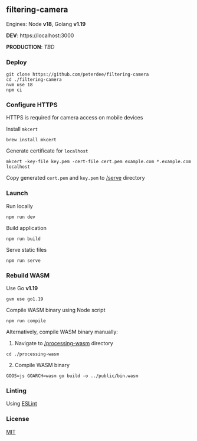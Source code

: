 ## filtering-camera

Engines: Node **v18**, Golang **v1.19**

**DEV**: https://localhost:3000

**PRODUCTION**: *TBD*

### Deploy

```shell script
git clone https://github.com/peterdee/filtering-camera
cd ./filtering-camera
nvm use 18
npm ci
```

### Configure HTTPS

HTTPS is required for camera access on mobile devices

Install `mkcert`

```shell script
brew install mkcert
```

Generate certificate for `localhost`

```shell script
mkcert -key-file key.pem -cert-file cert.pem example.com *.example.com localhost
```

Copy generated `cert.pem` and `key.pem` to [/serve](/serve) directory

### Launch

Run locally

```shell script
npm run dev
```

Build application

```shell script
npm run build
```

Serve static files

```shell script
npm run serve
```

### Rebuild WASM

Use Go **v1.19**

```shell script
gvm use go1.19
```

Compile WASM binary using Node script

```shell script
npm run compile
```

Alternatively, compile WASM binary manually:

1. Navigate to [/processing-wasm](/processing-wasm) directory

```shell script
cd ./processing-wasm
```

2. Compile WASM binary

```shell script
GOOS=js GOARCH=wasm go build -o ../public/bin.wasm
```

### Linting

Using [ESLint](https://eslint.org)

### License

[MIT](LICENSE.md)
